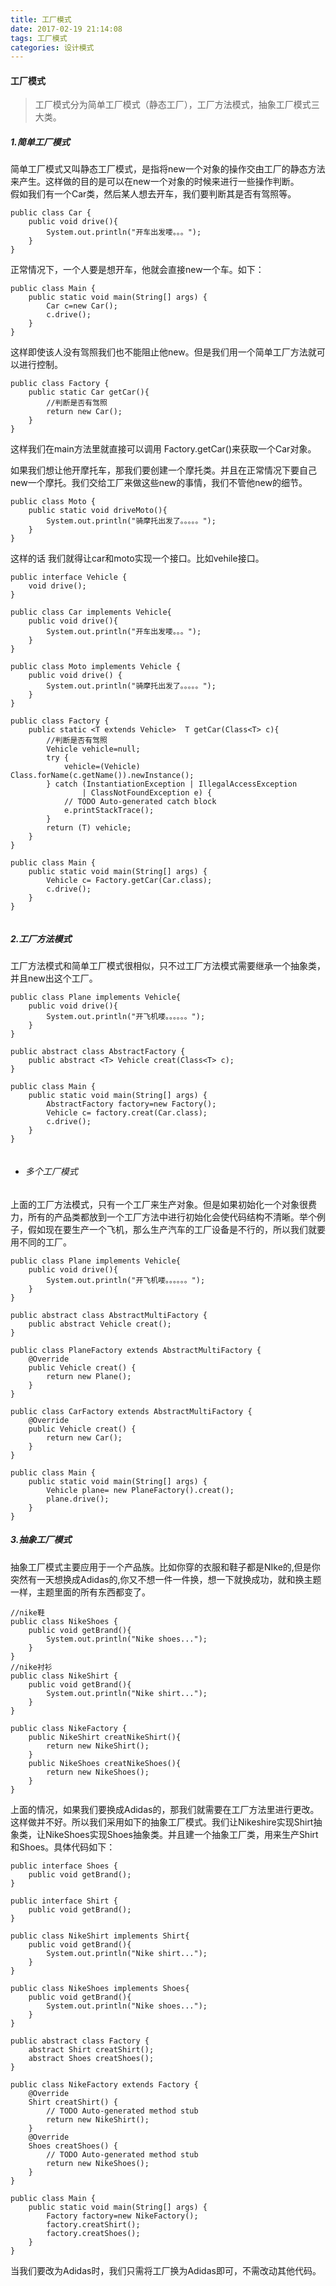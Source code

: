 ```yaml
---
title: 工厂模式
date: 2017-02-19 21:14:08
tags: 工厂模式
categories: 设计模式
---
```

#### 工厂模式
>工厂模式分为简单工厂模式（静态工厂），工厂方法模式，抽象工厂模式三大类。
##### 1.简单工厂模式
简单工厂模式又叫静态工厂模式，是指将new一个对象的操作交由工厂的静态方法来产生。这样做的目的是可以在new一个对象的时候来进行一些操作判断。  
假如我们有一个Car类，然后某人想去开车，我们要判断其是否有驾照等。
```
public class Car {
	public void drive(){
		System.out.println("开车出发喽。。。");
	}
}
```
正常情况下，一个人要是想开车，他就会直接new一个车。如下：
```
public class Main {
	public static void main(String[] args) {
		Car c=new Car();
		c.drive();
	}
}

```
这样即使该人没有驾照我们也不能阻止他new。但是我们用一个简单工厂方法就可以进行控制。
```
public class Factory {
	public static Car getCar(){
		//判断是否有驾照
		return new Car();
	}
}
```
这样我们在main方法里就直接可以调用 Factory.getCar()来获取一个Car对象。
 
如果我们想让他开摩托车，那我们要创建一个摩托类。并且在正常情况下要自己new一个摩托。我们交给工厂来做这些new的事情，我们不管他new的细节。

```
public class Moto {
	public static void driveMoto(){
		System.out.println("骑摩托出发了。。。。。");
	}
}
```
这样的话 我们就得让car和moto实现一个接口。比如vehile接口。
```
public interface Vehicle {
	void drive();
}

public class Car implements Vehicle{
	public void drive(){
		System.out.println("开车出发喽。。。");
	}
}

public class Moto implements Vehicle {
	public void drive() {
		System.out.println("骑摩托出发了。。。。。");
	}
}

public class Factory {
	public static <T extends Vehicle>  T getCar(Class<T> c){
		//判断是否有驾照
		Vehicle vehicle=null;
		try {
			vehicle=(Vehicle) Class.forName(c.getName()).newInstance();
		} catch (InstantiationException | IllegalAccessException
				| ClassNotFoundException e) {
			// TODO Auto-generated catch block
			e.printStackTrace();
		}
		return (T) vehicle;
	}
}

public class Main {
	public static void main(String[] args) {
		Vehicle c= Factory.getCar(Car.class);
		c.drive();
	}
}


```
##### 2.工厂方法模式
工厂方法模式和简单工厂模式很相似，只不过工厂方法模式需要继承一个抽象类，并且new出这个工厂。
```
public class Plane implements Vehicle{
	public void drive(){
		System.out.println("开飞机喽。。。。。。");
	}
}

public abstract class AbstractFactory {
	public abstract <T> Vehicle creat(Class<T> c);
}

public class Main {
	public static void main(String[] args) {
		AbstractFactory factory=new Factory();
		Vehicle c= factory.creat(Car.class);
		c.drive();
	}
}


```
* ###### 多个工厂模式  
上面的工厂方法模式，只有一个工厂来生产对象。但是如果初始化一个对象很费力，所有的产品类都放到一个工厂方法中进行初始化会使代码结构不清晰。举个例子，假如现在要生产一个飞机，那么生产汽车的工厂设备是不行的，所以我们就要用不同的工厂。
```
public class Plane implements Vehicle{
	public void drive(){
		System.out.println("开飞机喽。。。。。。");
	}
}

public abstract class AbstractMultiFactory {
	public abstract Vehicle creat();
}

public class PlaneFactory extends AbstractMultiFactory {
	@Override
	public Vehicle creat() {
		return new Plane();
	}
}

public class CarFactory extends AbstractMultiFactory {
	@Override
	public Vehicle creat() {
		return new Car();
	}
}

public class Main {
	public static void main(String[] args) {
		Vehicle plane= new PlaneFactory().creat();
		plane.drive();
	}
}
```
##### 3.抽象工厂模式
抽象工厂模式主要应用于一个产品族。比如你穿的衣服和鞋子都是NIke的,但是你突然有一天想换成Adidas的,你又不想一件一件换，想一下就换成功，就和换主题一样，主题里面的所有东西都变了。
```
//nike鞋
public class NikeShoes {
	public void getBrand(){
		System.out.println("Nike shoes...");
	}
}
//nike衬衫
public class NikeShirt {
	public void getBrand(){
		System.out.println("Nike shirt...");
	}
}

public class NikeFactory {
	public NikeShirt creatNikeShirt(){
		return new NikeShirt();
	}
	public NikeShoes creatNikeShoes(){
		return new NikeShoes();
	}
}

```
上面的情况，如果我们要换成Adidas的，那我们就需要在工厂方法里进行更改。这样做并不好。所以我们采用如下的抽象工厂模式。我们让Nikeshire实现Shirt抽象类，让NikeShoes实现Shoes抽象类。并且建一个抽象工厂类，用来生产Shirt和Shoes。具体代码如下：
```
public interface Shoes {
	public void getBrand();
}

public interface Shirt {
	public void getBrand();
}

public class NikeShirt implements Shirt{
	public void getBrand(){
		System.out.println("Nike shirt...");
	}
}

public class NikeShoes implements Shoes{
	public void getBrand(){
		System.out.println("Nike shoes...");
	}
}

public abstract class Factory {
	abstract Shirt creatShirt();
	abstract Shoes creatShoes();
}

public class NikeFactory extends Factory {
	@Override
	Shirt creatShirt() {
		// TODO Auto-generated method stub
		return new NikeShirt();
	}
	@Override
	Shoes creatShoes() {
		// TODO Auto-generated method stub
		return new NikeShoes();
	}
}

public class Main {
	public static void main(String[] args) {
		Factory factory=new NikeFactory();
		factory.creatShirt();
		factory.creatShoes();
	}
}

```
当我们要改为Adidas时，我们只需将工厂换为Adidas即可，不需改动其他代码。